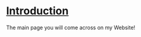 # [Introduction](https://itsdenji777.github.io/introduction)
The main page you will come across on my Website!
